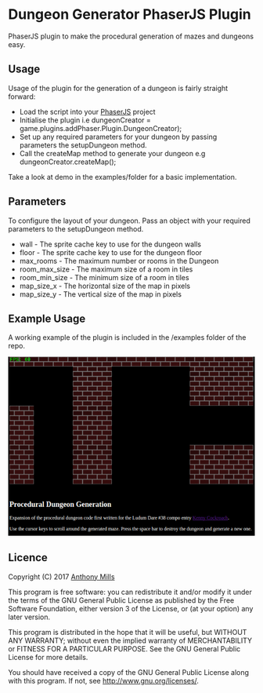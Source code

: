 # Dungeon Generator PhaserJS Plugin

PhaserJS plugin to make the procedural generation of mazes and dungeons easy.

## Usage 

Usage of the plugin for the generation of a dungeon is fairly straight forward:

* Load the script into your [PhaserJS](https://phaser.io/) project
* Initialise the plugin i.e dungeonCreator = game.plugins.addPhaser.Plugin.DungeonCreator);
* Set up any required parameters for your dungeon by passing parameters the setupDungeon method.
* Call the createMap method to generate your dungeon e.g dungeonCreator.createMap();

Take a look at demo in the examples/folder for a basic implementation.

## Parameters

To configure the layout of your dungeon. Pass an object with your required parameters 
to the setupDungeon method.

* wall - The sprite cache key to use for the dungeon walls
* floor -  The sprite cache key to use for the dungeon floor
* max_rooms - The maximum number or rooms in the Dungeon
* room_max_size - The maximum size of a room in tiles
* room_min_size - The minimum size of a room in tiles
* map_size_x - The horizontal size of the map in pixels
* map_size_y - The vertical size of the map in pixels

## Example Usage

A working example of the plugin is included in the /examples folder of the repo.

![Example use of plugin](/screenshots/example_screenshot.png?raw=true "Plugin Demonstration")

## Licence

Copyright (C) 2017 [Anthony Mills](http://www.anthony-mills.com)

This program is free software: you can redistribute it and/or modify
it under the terms of the GNU General Public License as published by
the Free Software Foundation, either version 3 of the License, or
(at your option) any later version.

This program is distributed in the hope that it will be useful,
but WITHOUT ANY WARRANTY; without even the implied warranty of
MERCHANTABILITY or FITNESS FOR A PARTICULAR PURPOSE.  See the
GNU General Public License for more details.

You should have received a copy of the GNU General Public License
along with this program.  If not, see <http://www.gnu.org/licenses/>.